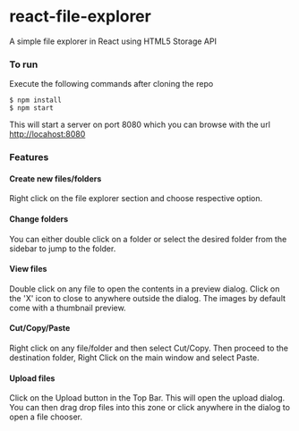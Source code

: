 # react-file-explorer
A simple file explorer in React using HTML5 Storage API

### To run
Execute the following commands after cloning the repo
```shell
$ npm install
$ npm start
```
This will start a server on port 8080 which you can browse with the url [http://locahost:8080](http://locahost:8080)

### Features

#### Create new files/folders
Right click on the file explorer section and choose respective option.

#### Change folders
You can either double click on a folder or select the desired folder from the sidebar to jump to the folder.

#### View files
Double click on any file to open the contents in a preview dialog. Click on the 'X' icon to close to anywhere outside the dialog.
The images by default come with a thumbnail preview.

#### Cut/Copy/Paste
Right click on any file/folder and then select Cut/Copy. Then proceed to the destination folder,  Right Click on the main window and select Paste.

#### Upload files
Click on the Upload button in the Top Bar. This will open the upload dialog. You can then drag drop files into this zone or click anywhere in the dialog to open a file chooser.
